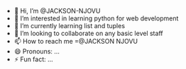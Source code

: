 - 👋 Hi, I’m @JACKSON-NJOVU
- 👀 I’m interested in learning python for web development 
- 🌱 I’m currently learning list and tuples
- 💞️ I’m looking to collaborate on any basic level staff
- 📫 How to reach me =@JACKSON NJOVU
- 😄 Pronouns: ...
- ⚡ Fun fact: ...

<!---
JACKSON-NJOVU/JACKSON-NJOVU is a ✨ special ✨ repository because its `README.md` (this file) appears on your GitHub profile.
You can click the Preview link to take a look at your changes.
--->
